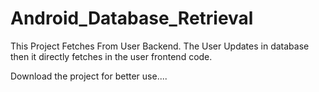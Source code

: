 # Android_Database_Retrieval
This Project Fetches From User Backend.
The User Updates in database then it directly fetches in the user frontend code.

Download the project for better use....
